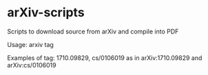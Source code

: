 # arXiv-scripts
Scripts to download source from arXiv and compile into PDF

Usage: arxiv tag

Examples of tag: 1710.09829, cs/0106019 as in arXiv:1710.09829 and arXiv:cs/0106019

